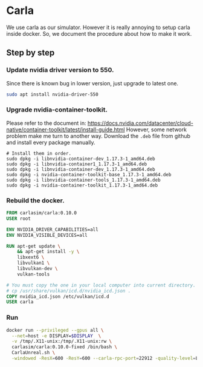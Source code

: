 # Carla
We use carla as our simulator. However it is really annoying to setup carla inside docker.
So, we document the procedure about how to make it work.

## Step by step
### Update nvidia driver version to 550. 
Since there is known bug in lower version, just upgrade to latest one.
```bash
sudo apt install nvidia-driver-550
```
### Upgrade nvidia-container-toolkit.
Please refer to the document in: https://docs.nvidia.com/datacenter/cloud-native/container-toolkit/latest/install-guide.html
However, some network problem make me turn to another way. Download the `.deb` file from github and install every package manually.
```
# Install them in order.
sudo dpkg -i libnvidia-container-dev_1.17.3-1_amd64.deb
sudo dpkg -i libnvidia-container1_1.17.3-1_amd64.deb
sudo dpkg -i libnvidia-container-dev_1.17.3-1_amd64.deb
sudo dpkg -i nvidia-container-toolkit-base_1.17.3-1_amd64.deb
sudo dpkg -i libnvidia-container-tools_1.17.3-1_amd64.deb
sudo dpkg -i nvidia-container-toolkit_1.17.3-1_amd64.deb
```

### Rebuild the docker. 
```dockerfile
FROM carlasim/carla:0.10.0
USER root

ENV NVIDIA_DRIVER_CAPABILITIES=all
ENV NVIDIA_VISIBLE_DEVICES=all

RUN apt-get update \
    && apt-get install -y \
    libxext6 \
    libvulkan1 \
    libvulkan-dev \
    vulkan-tools

# You must copy the one in your local computer into current directory.
# cp /usr/share/vulkan/icd.d/nvidia_icd.json .
COPY nvidia_icd.json /etc/vulkan/icd.d
USER carla
```

### Run
``` bash
docker run --privileged --gpus all \
  --net=host -e DISPLAY=$DISPLAY  \
  -v /tmp/.X11-unix:/tmp/.X11-unix:rw \
  carlasim/carla:0.10.0-fixed /bin/bash \
  CarlaUnreal.sh \
  -windowed -ResX=600 -ResY=600 --carla-rpc-port=22912 -quality-level=Low
```